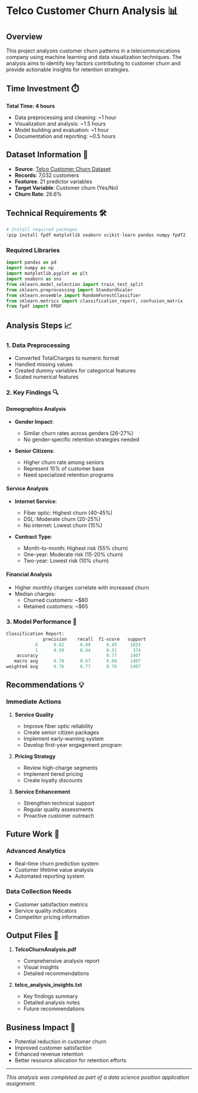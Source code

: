 # Telco Customer Churn Analysis 📊

## Overview
This project analyzes customer churn patterns in a telecommunications company using machine learning and data visualization techniques. The analysis aims to identify key factors contributing to customer churn and provide actionable insights for retention strategies.

## Time Investment ⏱️
**Total Time: 4 hours**
- Data preprocessing and cleaning: ~1 hour
- Visualization and analysis: ~1.5 hours
- Model building and evaluation: ~1 hour
- Documentation and reporting: ~0.5 hours

## Dataset Information 📑
- **Source**: [Telco Customer Churn Dataset](https://www.kaggle.com/datasets/blastchar/telco-customer-churn)
- **Records**: 7,032 customers
- **Features**: 21 predictor variables
- **Target Variable**: Customer churn (Yes/No)
- **Churn Rate**: 26.6%

## Technical Requirements 🛠️
```python
# Install required packages
!pip install fpdf matplotlib seaborn scikit-learn pandas numpy fpdf2
```

### Required Libraries
```python
import pandas as pd
import numpy as np
import matplotlib.pyplot as plt
import seaborn as sns
from sklearn.model_selection import train_test_split
from sklearn.preprocessing import StandardScaler
from sklearn.ensemble import RandomForestClassifier
from sklearn.metrics import classification_report, confusion_matrix
from fpdf import FPDF
```

## Analysis Steps 📈

### 1. Data Preprocessing
- Converted TotalCharges to numeric format
- Handled missing values
- Created dummy variables for categorical features
- Scaled numerical features

### 2. Key Findings 🔍

#### Demographics Analysis
- **Gender Impact**: 
  - Similar churn rates across genders (26-27%)
  - No gender-specific retention strategies needed

- **Senior Citizens**: 
  - Higher churn rate among seniors
  - Represent 15% of customer base
  - Need specialized retention programs

#### Service Analysis
- **Internet Service**: 
  - Fiber optic: Highest churn (40-45%)
  - DSL: Moderate churn (20-25%)
  - No internet: Lowest churn (15%)

- **Contract Type**: 
  - Month-to-month: Highest risk (55% churn)
  - One-year: Moderate risk (15-20% churn)
  - Two-year: Lowest risk (10% churn)

#### Financial Analysis
- Higher monthly charges correlate with increased churn
- Median charges:
  - Churned customers: ~$80
  - Retained customers: ~$65

### 3. Model Performance 🎯
```python
Classification Report:
              precision    recall  f1-score   support
           0      0.82      0.89      0.85     1033
           1      0.59      0.44      0.51      374
    accuracy                          0.77     1407
   macro avg      0.70      0.67      0.68     1407
weighted avg      0.76      0.77      0.76     1407
```

## Recommendations 💡

### Immediate Actions
1. **Service Quality**
   - Improve fiber optic reliability
   - Create senior citizen packages
   - Implement early-warning system
   - Develop first-year engagement program

2. **Pricing Strategy**
   - Review high-charge segments
   - Implement tiered pricing
   - Create loyalty discounts

3. **Service Enhancement**
   - Strengthen technical support
   - Regular quality assessments
   - Proactive customer outreach

## Future Work 🚀

### Advanced Analytics
- Real-time churn prediction system
- Customer lifetime value analysis
- Automated reporting system

### Data Collection Needs
- Customer satisfaction metrics
- Service quality indicators
- Competitor pricing information

## Output Files 📁
1. **TelcoChurnAnalysis.pdf**
   - Comprehensive analysis report
   - Visual insights
   - Detailed recommendations

2. **telco_analysis_insights.txt**
   - Key findings summary
   - Detailed analysis notes
   - Future recommendations

## Business Impact 💼
- Potential reduction in customer churn
- Improved customer satisfaction
- Enhanced revenue retention
- Better resource allocation for retention efforts

---
*This analysis was completed as part of a data science position application assignment.*
